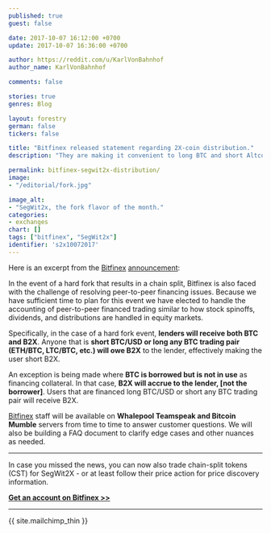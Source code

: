 ```yaml
---
published: true
guest: false

date: 2017-10-07 16:12:00 +0700
update: 2017-10-07 16:36:00 +0700

author: https://reddit.com/u/KarlVonBahnhof
author_name: KarlVonBahnhof

comments: false

stories: true
genres: Blog

layout: forestry
german: false
tickers: false

title: "Bitfinex released statement regarding 2X-coin distribution."
description: "They are making it convenient to long BTC and short Altcoin/BTC ratios if you care to get as much SegWit2x-coin as you can."

permalink: bitfinex-segwit2x-distribution/
image:
- "/editorial/fork.jpg"

image_alt:
- "SegWit2x, the fork flavor of the month."
categories:
- exchanges
chart: []
tags: ["bitfinex", "SegWit2x"]
identifier: 's2x10072017'
---
```



Here is an excerpt from the [Bitfinex](https://www.bitfinex.com/?refcode=5egV78YtlC) [announcement](https://www.bitfinex.com/posts/223/review):

In the event of a hard fork that results in a chain split, Bitfinex is also faced with the challenge of resolving peer-to-peer financing issues. Because we have sufficient time to plan for this event we have elected to handle the accounting of peer-to-peer financed trading similar to how stock spinoffs, dividends, and distributions are handled in equity markets.

Specifically, in the case of a hard fork event, **lenders will receive both BTC and B2X**. Anyone that is **short BTC/USD or long any BTC trading pair (ETH/BTC, LTC/BTC, etc.) will owe B2X** to the lender, effectively making the user short B2X.

An exception is being made where **BTC is borrowed but is not in use** as financing collateral. In that case, **B2X will accrue to the lender, [not the borrower]**. Users that are financed long BTC/USD or short any BTC trading pair will receive B2X.

[Bitfinex](https://www.bitfinex.com/?refcode=5egV78YtlC) staff will be available on **Whalepool Teamspeak and Bitcoin Mumble** servers from time to time to answer customer questions. We will also be building a FAQ document to clarify edge cases and other nuances as needed.

_________________

In case you missed the news, you can now also trade chain-split tokens (CST) for SegWit2X - or at least follow their price action for price discovery information.

**[Get an account on Bitfinex >>](https://www.bitfinex.com/?refcode=5egV78YtlC)**

_________________



{{ site.mailchimp_thin }}

<p>&nbsp;</p>
